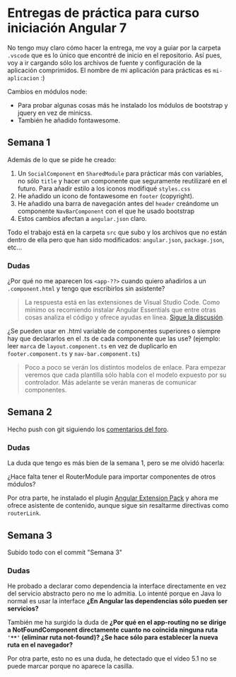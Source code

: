 # Entregas de práctica para curso iniciación Angular 7

No tengo muy claro cómo hacer la entrega, me voy a guiar por la carpeta `.vscode` que es lo único que encontré de inicio en el repositorio. Así pues, voy a ir cargando sólo los archivos de fuente y configuración de la aplicación comprimidos.
El nombre de mi aplicación para prácticas es `mi-aplicacion` :)

Cambios en módulos node:
* Para probar algunas cosas más he instalado los módulos de bootstrap y jquery en vez de minicss.
* También he añadido fontawesome.

## Semana 1
Además de lo que se pide he creado:
1. Un `SocialComponent` en `SharedModule` para prácticar más con variables, no sólo `title` y hacer un componente que seguramente reutilizaré en el futuro. Para añadir estilo a los iconos modifiqué `styles.css`
1. He añadido un icono de fontawesome en `footer` (copyright).
1. He añadido una barra de navegación antes del `header` creándome un componente `NavBarComponent` con el que he usado bootstrap
1. Estos cambios afectan a `angular.json` claro.

Todo el trabajo está en la carpeta `src` que subo y los archivos que no están dentro de ella pero que han sido modificados: `angular.json`, `package.json`, etc...

### Dudas
¿Por qué no me aparecen los `<app-??>` cuando quiero añadirlos a un `.component.html` y tengo que escribirlos sin asistente?
> La respuesta está en las extensiones de Visual Studio Code. Como mínimo os recomiendo instalar Angular Essentials que entre otras cosas analiza el código y ofrece ayudas en línea. [Sigue la discusión](https://cursos.trainingit.es/mod/forum/discuss.php?d=707#p2091).

¿Se pueden usar en .html variable de componentes superiores o siempre hay que declararlos en el .ts de cada componente que las use? (ejemplo: leer `marca` de `layout.component.ts` en vez de duplicarlo en `footer.component.ts` y `nav-bar.component.ts`)
> Poco a poco se verán los distintos modelos de enlace. Para empezar veremos que cada plantilla sólo habla con el modelo expuesto por su controlador. Más adelante se verán maneras de comunicar componentes.

## Semana 2
Hecho push con git siguiendo los [comentarios del foro](https://cursos.trainingit.es/mod/forum/discuss.php?d=709).

### Dudas
La duda que tengo es más bien de la semana 1, pero se me olvidó hacerla:

¿Hace falta tener el RouterModule para importar componentes de otros módulos?

Por otra parte, he instalado el plugin [Angular Extension Pack](https://marketplace.visualstudio.com/items?itemName=loiane.angular-extension-pack) y ahora me ofrece asistente de contenido, aunque sigue sin resaltarme directivas como `routerLink`.

## Semana 3
Subido todo con el commit "Semana 3"

### Dudas
He probado a declarar como dependencia la interface directamente en vez del servicio abstracto pero no me lo admitia. Lo intenté porque en Java lo normal es usar la interface **¿En Angular las dependencias sólo pueden ser servicios?**

También me ha surgido la duda de **¿Por qué en el app-routing no se dirige a NotFoundComponent directamente cuanto no coincida ninguna ruta `'**'` (eliminar ruta not-found)? ¿Se hace sólo para establecer la nueva ruta en el navegador?**

Por otra parte, esto no es una duda, he detectado que el vídeo 5.1 no se puede marcar porque no aparece la casilla.
